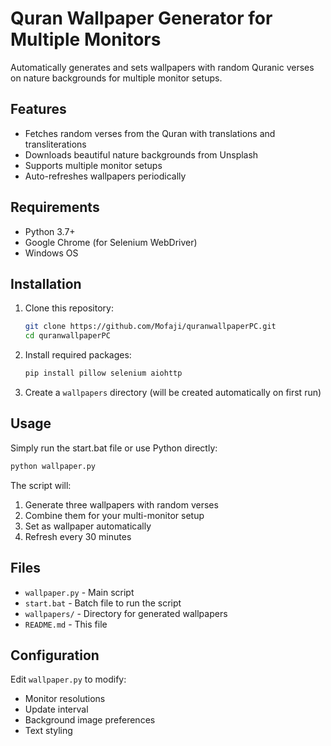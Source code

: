# Quran Wallpaper Generator for Multiple Monitors

Automatically generates and sets wallpapers with random Quranic verses on nature backgrounds for multiple monitor setups.

## Features
- Fetches random verses from the Quran with translations and transliterations
- Downloads beautiful nature backgrounds from Unsplash
- Supports multiple monitor setups
- Auto-refreshes wallpapers periodically

## Requirements
- Python 3.7+
- Google Chrome (for Selenium WebDriver)
- Windows OS

## Installation

1. Clone this repository:
    ```bash
    git clone https://github.com/Mofaji/quranwallpaperPC.git
    cd quranwallpaperPC
    ```

2. Install required packages:
    ```bash
    pip install pillow selenium aiohttp
    ```

3. Create a `wallpapers` directory (will be created automatically on first run)

## Usage

Simply run the start.bat file or use Python directly:

```bash
python wallpaper.py
```

The script will:
1. Generate three wallpapers with random verses
2. Combine them for your multi-monitor setup
3. Set as wallpaper automatically
4. Refresh every 30 minutes

## Files
- `wallpaper.py` - Main script
- `start.bat` - Batch file to run the script
- `wallpapers/` - Directory for generated wallpapers
- `README.md` - This file

## Configuration
Edit `wallpaper.py` to modify:
- Monitor resolutions
- Update interval
- Background image preferences
- Text styling